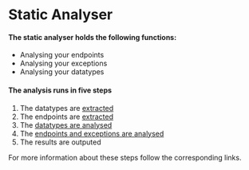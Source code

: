 # Static Analyser

#### The static analyser holds the following functions:

- Analysing your endpoints
- Analysing your exceptions
- Analysing your datatypes

#### The analysis runs in five steps

1. The datatypes are [extracted](extraction/README.md)
2. The endpoints are [extracted](extraction/README.md)
3. The [datatypes are analysed](analyseDatatype/README.md)
4. The [endpoints and exceptions are analysed](analyseDatatype/README.md)
5. The results are outputed

For more information about these steps follow the corresponding links.
